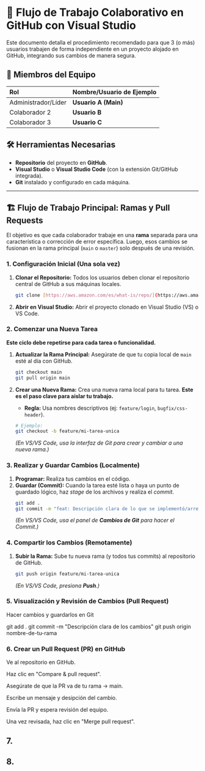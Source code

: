 # 🚀 Flujo de Trabajo Colaborativo en GitHub con Visual Studio

Este documento detalla el procedimiento recomendado para que 3 (o más) usuarios trabajen de forma independiente en un proyecto alojado en GitHub, integrando sus cambios de manera segura.

## 👥 Miembros del Equipo

| Rol | Nombre/Usuario de Ejemplo |
| :--- | :--- |
| Administrador/Líder | **Usuario A (Main)** |
| Colaborador 2 | **Usuario B** |
| Colaborador 3 | **Usuario C** |

## 🛠️ Herramientas Necesarias

* **Repositorio** del proyecto en **GitHub**.
* **Visual Studio** o **Visual Studio Code** (con la extensión Git/GitHub integrada).
* **Git** instalado y configurado en cada máquina.

---

## 🏗️ Flujo de Trabajo Principal: Ramas y Pull Requests

El objetivo es que cada colaborador trabaje en una **rama** separada para una característica o corrección de error específica. Luego, esos cambios se fusionan en la rama principal (`main` o `master`) solo después de una revisión.

### 1. **Configuración Inicial (Una sola vez)**

1.  **Clonar el Repositorio:** Todos los usuarios deben clonar el repositorio central de GitHub a sus máquinas locales.
    ```bash
    git clone [https://aws.amazon.com/es/what-is/repo/](https://aws.amazon.com/es/what-is/repo/)
    ```
2.  **Abrir en Visual Studio:** Abrir el proyecto clonado en Visual Studio (VS) o VS Code.

### 2. **Comenzar una Nueva Tarea**

**Este ciclo debe repetirse para cada tarea o funcionalidad.**

1.  **Actualizar la Rama Principal:** Asegúrate de que tu copia local de `main` esté al día con GitHub.
    ```bash
    git checkout main
    git pull origin main
    ```

2.  **Crear una Nueva Rama:** Crea una nueva rama local para tu tarea. **Este es el paso clave para aislar tu trabajo.**
    * **Regla:** Usa nombres descriptivos (ej: `feature/login`, `bugfix/css-header`).
    ```bash
    # Ejemplo:
    git checkout -b feature/mi-tarea-unica
    ```
    *(En VS/VS Code, usa la interfaz de Git para crear y cambiar a una nueva rama.)*

### 3. **Realizar y Guardar Cambios (Localmente)**

1.  **Programar:** Realiza tus cambios en el código.
2.  **Guardar (Commit):** Cuando la tarea esté lista o haya un punto de guardado lógico, haz *stage* de los archivos y realiza el *commit*.
    ```bash
    git add .
    git commit -m "feat: Descripción clara de lo que se implementó/arregló."
    ```
    *(En VS/VS Code, usa el panel de **Cambios de Git** para hacer el Commit.)*

### 4. **Compartir los Cambios (Remotamente)**

1.  **Subir la Rama:** Sube tu nueva rama (y todos tus commits) al repositorio de GitHub.
    ```bash
    git push origin feature/mi-tarea-unica
    ```
    *(En VS/VS Code, presiona **Push**.)*

### 5. **Visualización y Revisión de Cambios (Pull Request)**

Hacer cambios y guardarlos en Git

git add .
git commit -m "Descripción clara de los cambios"
git push origin nombre-de-tu-rama

### 6. Crear un Pull Request (PR) en GitHub

Ve al repositorio en GitHub.

Haz clic en "Compare & pull request".

Asegúrate de que la PR va de tu rama → main.

Escribe un mensaje y desipción del cambio.

Envía la PR y espera revisión del equipo.

Una vez revisada, haz clic en "Merge pull request".

## 7.
## 8.